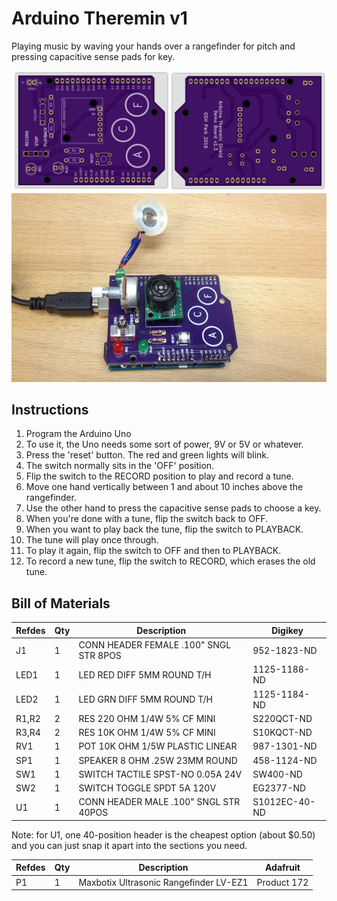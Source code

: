 # Arduino Theremin v1

Playing music by waving your hands over a rangefinder for pitch and pressing capacitive sense pads for key.

<img src="osh-preview.png">

<img src="arduino-theremin.png">

## Instructions

1. Program the Arduino Uno
1. To use it, the Uno needs some sort of power, 9V or 5V or whatever.
1. Press the 'reset' button. The red and green lights will blink.
1. The switch normally sits in the 'OFF' position.
1. Flip the switch to the RECORD position to play and record a tune.
1. Move one hand vertically between 1 and about 10 inches above the rangefinder.
1. Use the other hand to press the capacitive sense pads to choose a key.
1. When you're done with a tune, flip the switch back to OFF.
1. When you want to play back the tune, flip the switch to PLAYBACK.
1. The tune will play once through. 
1. To play it again, flip the switch to OFF and then to PLAYBACK.
1. To record a new tune, flip the switch to RECORD, which erases the old tune.

## Bill of Materials

|Refdes|Qty|Description|Digikey|
|------|---|-----------|-------|
|J1|1|CONN HEADER FEMALE .100" SNGL STR 8POS|952-1823-ND|
|LED1|1|LED RED DIFF 5MM ROUND T/H|1125-1188-ND|
|LED2|1|LED GRN DIFF 5MM ROUND T/H|1125-1184-ND|
|R1,R2|2|RES 220 OHM 1/4W 5% CF MINI|S220QCT-ND|
|R3,R4|2|RES 10K OHM 1/4W 5% CF MINI|S10KQCT-ND|
|RV1|1|POT 10K OHM 1/5W PLASTIC LINEAR|987-1301-ND|
|SP1|1|SPEAKER 8 OHM .25W 23MM ROUND|458-1124-ND|
|SW1|1|SWITCH TACTILE SPST-NO 0.05A 24V|SW400-ND|
|SW2|1|SWITCH TOGGLE SPDT 5A 120V|EG2377-ND|
|U1|1|CONN HEADER MALE .100" SNGL STR 40POS|S1012EC-40-ND|

Note: for U1, one 40-position header is the cheapest option (about $0.50) and you can just snap it apart into the sections you need.

|Refdes|Qty|Description|Adafruit|
|------|---|-----------|--------|
|P1|1|Maxbotix Ultrasonic Rangefinder LV-EZ1|Product 172|


